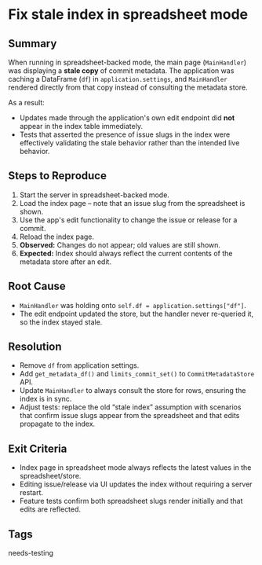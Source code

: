 # Fix stale index in spreadsheet mode

## Summary

When running in spreadsheet-backed mode, the main page (`MainHandler`) was displaying a **stale copy** of commit metadata. The application was caching a DataFrame (`df`) in `application.settings`, and `MainHandler` rendered directly from that copy instead of consulting the metadata store.

As a result:

* Updates made through the application's own edit endpoint did **not** appear in the index table immediately.
* Tests that asserted the presence of issue slugs in the index were effectively validating the stale behavior rather than the intended live behavior.

## Steps to Reproduce

1. Start the server in spreadsheet-backed mode.
2. Load the index page – note that an issue slug from the spreadsheet is shown.
3. Use the app's edit functionality to change the issue or release for a commit.
4. Reload the index page.
5. **Observed:** Changes do not appear; old values are still shown.
6. **Expected:** Index should always reflect the current contents of the metadata store after an edit.

## Root Cause

* `MainHandler` was holding onto `self.df = application.settings["df"]`.
* The edit endpoint updated the store, but the handler never re-queried it, so the index stayed stale.

## Resolution

* Remove `df` from application settings.
* Add `get_metadata_df()` and `limits_commit_set()` to `CommitMetadataStore` API.
* Update `MainHandler` to always consult the store for rows, ensuring the index is in sync.
* Adjust tests: replace the old “stale index” assumption with scenarios that confirm issue slugs appear from the spreadsheet and that edits propagate to the index.

## Exit Criteria

* Index page in spreadsheet mode always reflects the latest values in the spreadsheet/store.
* Editing issue/release via UI updates the index without requiring a server restart.
* Feature tests confirm both spreadsheet slugs render initially and that edits are reflected.

## Tags
needs-testing
